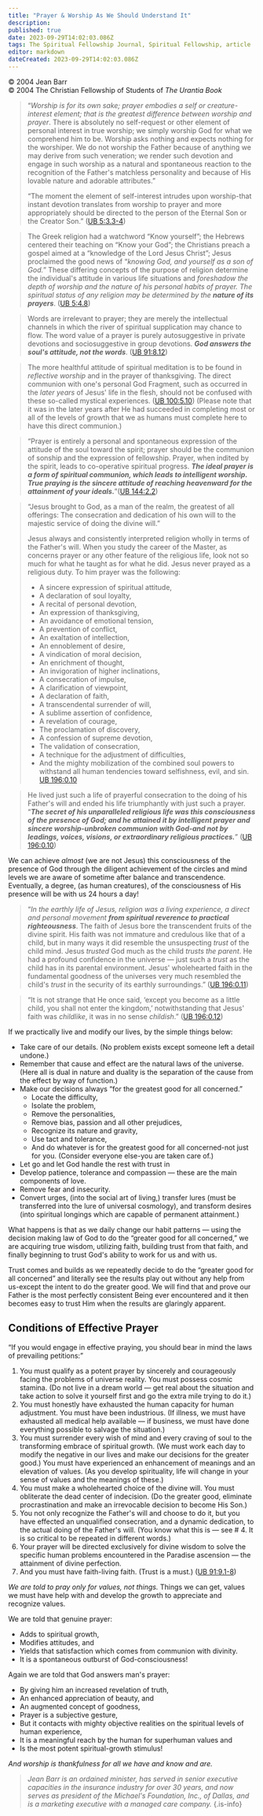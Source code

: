 ```yaml
---
title: "Prayer & Worship As We Should Understand It"
description: 
published: true
date: 2023-09-29T14:02:03.086Z
tags: The Spiritual Fellowship Journal, Spiritual Fellowship, article
editor: markdown
dateCreated: 2023-09-29T14:02:03.086Z
---
```


<p class="v-card v-sheet theme--light gray lighten-3 px-2">© 2004 Jean Barr<br>© 2004 The Christian Fellowship of Students of <i>The Urantia Book</i></p>

> “_Worship is for its own sake; prayer embodies a self or creature-interest element; that is the greatest difference between worship and prayer_. There is absolutely no self-request or other element of personal interest in true worship; we simply worship God for what we comprehend him to be. Worship asks nothing and expects nothing for the worshiper. We do not worship the Father because of anything we may derive from such veneration; we render such devotion and engage in such worship as a natural and spontaneous reaction to the recognition of the Father's matchless personality and because of His lovable nature and adorable attributes.”
> 
> “The moment the element of self-interest intrudes upon worship-that instant devotion translates from worship to prayer and more appropriately should be directed to the person of the Eternal Son or the Creator Son.” ([UB 5:3.3-4](/en/The_Urantia_Book/5#p3_3))

> The Greek religion had a watchword “Know yourself”; the Hebrews centered their teaching on “Know your God”; the Christians preach a gospel aimed at a “knowledge of the Lord Jesus Christ”; Jesus proclaimed the good news of “_knowing God, and yourself as a son of God._” These differing concepts of the purpose of religion determine the individual's attitude in various life situations and _foreshadow the depth of worship and the nature of his personal habits of prayer. The spiritual status of any religion may be determined by the ***nature of its prayers***_. ([UB 5:4.8](/en/The_Urantia_Book/5#p4_8))

> Words are irrelevant to prayer; they are merely the intellectual channels in which the river of spiritual supplication may chance to flow. The word value of a prayer is purely autosuggestive in private devotions and sociosuggestive in group devotions. ***God answers the soul's attitude, not the words***. ([UB 91:8.12](/en/The_Urantia_Book/91#p8_12))

> The more healthful attitude of spiritual meditation is to be found in _reflective worship_ and in the prayer of thanksgiving. The direct communion with one's personal God Fragment, such as occurred in the _later years_ of Jesus' life in the flesh, should not be confused with these so-called mystical experiences. ([UB 100:5.10](/en/The_Urantia_Book/100#p5_10)) (Please note that it was in the later years after He had succeeded in completing most or all of the levels of growth that we as humans must complete here to have this direct communion.)

> “Prayer is entirely a personal and spontaneous expression of the attitude of the soul toward the spirit; prayer should be the communion of sonship and the expression of fellowship. Prayer, when indited by the spirit, leads to co-operative spiritual progress. ***The ideal prayer is a form of spiritual communion, which leads to intelligent worship. True praying is the sincere attitude of reaching heavenward for the attainment of your ideals.***”([UB 144:2.2](/en/The_Urantia_Book/144#p2_2))

> “Jesus brought to God, as a man of the realm, the greatest of all offerings: The consecration and dedication of his own will to the majestic service of doing the divine will.”
> 
> Jesus always and consistently interpreted religion wholly in terms of the Father's will. When you study the career of the Master, as concerns prayer or any other feature of the religious life, look not so much for what he taught as for what he did. Jesus never prayed as a religious duty. To him prayer was the following:
> 
> - A sincere expression of spiritual attitude,
> - A declaration of soul loyalty,
> - A recital of personal devotion,
> - An expression of thanksgiving,
> - An avoidance of emotional tension,
> - A prevention of conflict,
> - An exaltation of intellection,
> - An ennoblement of desire,
> - A vindication of moral decision,
> - An enrichment of thought,
> - An invigoration of higher inclinations,
> - A consecration of impulse,
> - A clarification of viewpoint,
> - A declaration of faith,
> - A transcendental surrender of will,
> - A sublime assertion of confidence,
> - A revelation of courage,
> - The proclamation of discovery,
> - A confession of supreme devotion,
> - The validation of consecration,
> - A technique for the adjustment of difficulties,
> - And the mighty mobilization of the combined soul powers to withstand all human tendencies toward selfishness, evil, and sin. [UB 196:0.10](/en/The_Urantia_Book/196#p0_10)

> He lived just such a life of prayerful consecration to the doing of his Father's will and ended his life triumphantly with just such a prayer. “***The secret of his unparalleled religious life was this consciousness of the presence of God; and he attained it by intelligent prayer and sincere worship-unbroken communion with God-and not by leadings, voices, visions, or extraordinary religious practices.***” ([UB 196:0.10](/en/The_Urantia_Book/196#p0_10))

We can achieve _almost_ (we are not Jesus) this consciousness of the presence of God through the diligent achievement of the circles and mind levels we are aware of sometime after balance and transcendence. Eventually, a degree, (as human creatures), of the consciousness of His presence will be with us 24 hours a day!

> “_In the earthly life of Jesus, religion was a living experience, a direct and personal movement_ ***from spiritual reverence to practical righteousness***. The faith of Jesus bore the transcendent fruits of the divine spirit. His faith was not immature and credulous like that of a child, but in many ways it did resemble the unsuspecting _trust_ of the child mind. Jesus _trusted_ God much as the child _trusts the parent_. He had a profound confidence in the universe — just such a _trust_ as the child has in its parental environment. Jesus' wholehearted faith in the fundamental goodness of the universes very much resembled the child's _trust_ in the security of its earthly surroundings.” ([UB 196:0.11](/en/The_Urantia_Book/196#p0_11))

> “It is not strange that He once said, ‘except you become as a little child, you shall not enter the kingdom,’ notwithstanding that Jesus' faith was _childlike_, it was in no sense _childish_.” ([UB 196:0.12](/en/The_Urantia_Book/196#p0_12))

If we practically live and modify our lives, by the simple things below:

- Take care of our details. (No problem exists except someone left a detail undone.)
- Remember that cause and effect are the natural laws of the universe. (Here all is dual in nature and duality is the separation of the cause from the effect by way of function.)
- Make our decisions always “for the greatest good for all concerned.”
	- Locate the difficulty,
	- Isolate the problem,
	- Remove the personalities,
	- Remove bias, passion and all other prejudices,
	- Recognize its nature and gravity,
	- Use tact and tolerance,
	- And do whatever is for the greatest good for all concerned-not just for you. (Consider everyone else-you are taken care of.)
- Let go and let God handle the rest with trust in
- Develop patience, tolerance and compassion — these are the main components of love.
- Remove fear and insecurity.
- Convert urges, (into the social art of living,) transfer lures (must be transferred into the lure of universal cosmology), and transform desires (into spiritual longings which are capable of permanent attainment.)

What happens is that as we daily change our habit patterns — using the decision making law of God to do the “greater good for all concerned,” we are acquiring true wisdom, utilizing faith, building trust from that faith, and finally beginning to trust God's ability to work for us and with us.

Trust comes and builds as we repeatedly decide to do the “greater good for all concerned” and literally see the results play out without any help from us-except the intent to do the greater good. We will find that and prove our Father is the most perfectly consistent Being ever encountered and it then becomes easy to trust Him when the results are glaringly apparent.

## Conditions of Effective Prayer

“If you would engage in effective praying, you should bear in mind the laws of prevailing petitions:”
1. You must qualify as a potent prayer by sincerely and courageously facing the problems of universe reality. You must possess cosmic stamina. (Do not live in a dream world — get real about the situation and take action to solve it yourself first and go the extra mile trying to do it.)
2. You must honestly have exhausted the human capacity for human adjustment. You must have been industrious. (If illness, we must have exhausted all medical help available — if business, we must have done everything possible to salvage the situation.)
3. You must surrender every wish of mind and every craving of soul to the transforming embrace of spiritual growth. (We must work each day to modify the negative in our lives and make our decisions for the greater good.) You must have experienced an enhancement of meanings and an elevation of values. (As you develop spirituality, life will change in your sense of values and the meanings of these.)
4. You must make a wholehearted choice of the divine will. You must obliterate the dead center of indecision. (Do the greater good, eliminate procrastination and make an irrevocable decision to become His Son.)
5. You not only recognize the Father's will and choose to do it, but you have effected an unqualified consecration, and a dynamic dedication, to the actual doing of the Father's will. (You know what this is — see \# 4. It is so critical to be repeated in different words.)
6. Your prayer will be directed exclusively for divine wisdom to solve the specific human problems encountered in the Paradise ascension — the attainment of divine perfection.
7. And you must have faith-living faith. (Trust is a must.) ([UB 91:9.1-8](/en/The_Urantia_Book/91#p9_1))

_We are told to pray only for values, not things._ Things we can get, values we must have help with and develop the growth to appreciate and recognize values.

We are told that genuine prayer:
- Adds to spiritual growth,
- Modifies attitudes, and
- Yields that satisfaction which comes from communion with divinity.
- It is a spontaneous outburst of God-consciousness!

Again we are told that God answers man's prayer:
- By giving him an increased revelation of truth,
- An enhanced appreciation of beauty, and
- An augmented concept of goodness,
- Prayer is a subjective gesture,
- But it contacts with mighty objective realities on the spiritual levels of human experience,
- It is a meaningful reach by the human for superhuman values and
- Is the most potent spiritual-growth stimulus!

_And worship is thankfulness for all we have and know and are._

> _Jean Barr is an ordained minister, has served in senior executive capacities in the insurance industry for over 30 years, and now serves as president of the Michael's Foundation, Inc., of Dallas, and is a marketing executive with a managed care company._
{.is-info}